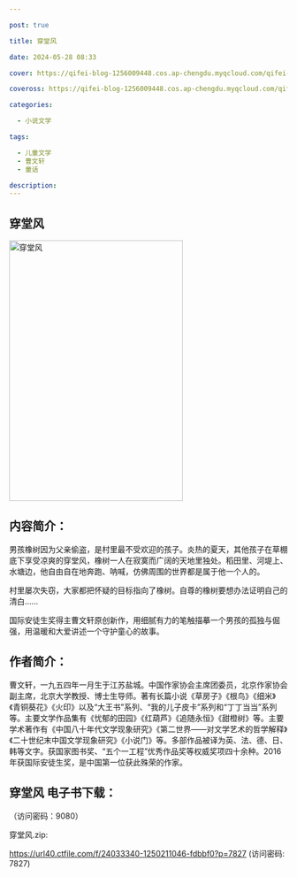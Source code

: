 ```yaml
---

post: true

title: 穿堂风

date: 2024-05-28 08:33

cover: https://qifei-blog-1256009448.cos.ap-chengdu.myqcloud.com/qifei-blog/660d58a79f345e8d0351df99.jpg

coveross: https://qifei-blog-1256009448.cos.ap-chengdu.myqcloud.com/qifei-blog/660d58a79f345e8d0351df99.jpg

categories:

  - 小说文学

tags:

  - 儿童文学
  - 曹文轩
  - 童话

description:
---
```


## 穿堂风
<img alt="穿堂风 " class="aligncenter loading" data-was-processed="true" decoding="async" fetchpriority="high" height="471" src="https://qifei-blog-1256009448.cos.ap-chengdu.myqcloud.com/qifei-blog/660d58a79f345e8d0351df99.jpg" style="cursor: zoom-in;" width="314"/>

## 内容简介：

男孩橡树因为父亲偷盗，是村里最不受欢迎的孩子。炎热的夏天，其他孩子在草棚底下享受凉爽的穿堂风，橡树一人在寂寞而广阔的天地里独处。稻田里、河堤上、水塘边，他自由自在地奔跑、呐喊，仿佛周围的世界都是属于他一个人的。

村里屡次失窃，大家都把怀疑的目标指向了橡树。自尊的橡树要想办法证明自己的清白……

国际安徒生奖得主曹文轩原创新作，用细腻有力的笔触描摹一个男孩的孤独与倔强，用温暖和大爱讲述一个守护童心的故事。

## 作者简介：

曹文轩，一九五四年一月生于江苏盐城。中国作家协会主席团委员，北京作家协会副主席，北京大学教授、博士生导师。著有长篇小说《草房子》《根鸟》《细米》《青铜葵花》《火印》以及“大王书”系列、“我的儿子皮卡”系列和“丁丁当当”系列等。主要文学作品集有《忧郁的田园》《红葫芦》《追随永恒》《甜橙树》等。主要学术著作有《中国八十年代文学现象研究》《第二世界——对文学艺术的哲学解释》《二十世纪末中国文学现象研究》《小说门》等。多部作品被译为英、法、德、日、韩等文字。获国家图书奖、“五个一工程”优秀作品奖等权威奖项四十余种。2016年获国际安徒生奖，是中国第一位获此殊荣的作家。

## 穿堂风 电子书下载：

 （访问密码：9080）

穿堂风.zip: 

https://url40.ctfile.com/f/24033340-1250211046-fdbbf0?p=7827 (访问密码: 7827)
